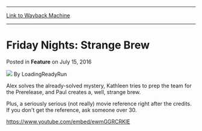 
---
[Link to Wayback Machine](https://web.archive.org/web/20160718060256/http://magic.wizards.com/en/articles/archive/feature/friday-nights-strange-brew-2016-07-15)

[_metadata_:wayback_url]:- "http://magic.wizards.com/en/articles/archive/feature/friday-nights-strange-brew-2016-07-15"
[_metadata_:wayback_raw_url]:- "https://web.archive.org/web/20160718060256id_/http://magic.wizards.com/en/articles/archive/feature/friday-nights-strange-brew-2016-07-15"
[_metadata_:wayback_capture_timestamp]:- "2016-07-18 06:02:56+00:00"
[_metadata_:description]:- "Alex solves the already-solved mystery, Kathleen tries to prep the team for the Prerelease, and Paul creates a, well, strange brew."
[_metadata_:generator]:- "Drupal 7 (http://drupal.org)"
[_metadata_:publish_date]:- "2016-07-15"
---


Friday Nights: Strange Brew
===========================



 Posted in **Feature**
 on July 15, 2016 






![](https://media.magic.wizards.com/styles/auth_small/public/images/person/lrrbiopic.png)
By LoadingReadyRun











Alex solves the already-solved mystery, Kathleen tries to prep the team for the Prerelease, and Paul creates a, well, strange brew.


Plus, a seriously serious (not really) movie reference right after the credits. If you don't get the reference, ask someone over 30.


<https://www.youtube.com/embed/ewmGGRCRKlE>







